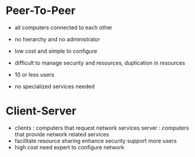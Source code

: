 # Peer-To-Peer
- all computers connected to each other
- no hierarchy and no administrator

- low cost and simple to configure
- difficult to manage security and resources, duplication in resources

- 10 or less users
- no specialized services needed

# Client-Server 
- clients : computers that request network services
  server : computers that provide network related services
- facilitate resource sharing
  enhance security
  support more users
- high cost
  need expert to configure network